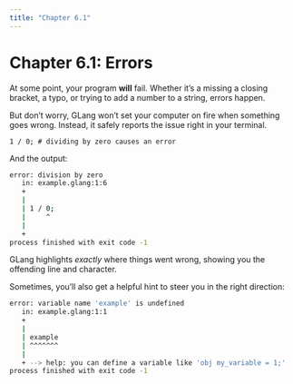 ```yaml
---
title: "Chapter 6.1"
---
```


# Chapter 6.1: Errors

At some point, your program **will** fail. Whether it’s a missing a closing bracket, a typo, or trying to add a number to a string, errors happen.

But don’t worry, GLang won’t set your computer on fire when something goes wrong. Instead, it safely reports the issue right in your terminal.

```
1 / 0; # dividing by zero causes an error
```

And the output:

```sh
error: division by zero
   in: example.glang:1:6
   +
   |
   | 1 / 0;
   |     ^
   |
   +
process finished with exit code -1
```

GLang highlights _exactly_ where things went wrong, showing you the offending line and character.

Sometimes, you’ll also get a helpful hint to steer you in the right direction:

```sh
error: variable name 'example' is undefined
   in: example.glang:1:1
   +
   |
   | example
   | ^^^^^^^
   |
   + --> help: you can define a variable like 'obj my_variable = 1;'
process finished with exit code -1
```
